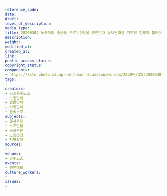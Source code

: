 ```yaml
---
reference_code: 
date: 
draft: 
level_of_description: 
media_type: 
title: 20200304-노동자의 죽음을 부르는현장을 증언한다 유보된해결 지연된 정의가 불러온 죽음 증언대회
description: 
weight: 
modified_at: 
created_at: 
link: 
public_access_status: 
copyright_status: 
components:
- https://kctu-photo.s3.ap-northeast-2.amazonaws.com/2020년/3월/20200304-노동자의+죽음을+부르는현장을+증언한다+유보된해결+지연된+정의가+불러온+죽음+증언대회/_CTU2321.jpg
tags:
- 
creators:
- 공공운수노조
- 노동단체
- 법률단체
- 사회단체
- 금속노조
subjects:
- 열사추모
- 노조탄압
- 공공부문
- 노동안전
- 차별철폐
sources:
- 
venues:
- 민주노총
events:
- 증언대회
culture_workers:
- 
issues:
- 
---
```

